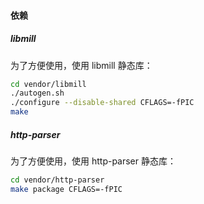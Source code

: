 #### 依赖

##### libmill

为了方便使用，使用 libmill 静态库：
``` bash
cd vendor/libmill
./autogen.sh
./configure --disable-shared CFLAGS=-fPIC
make
```

##### http-parser

为了方便使用，使用 http-parser 静态库：
``` bash
cd vendor/http-parser
make package CFLAGS=-fPIC
```
